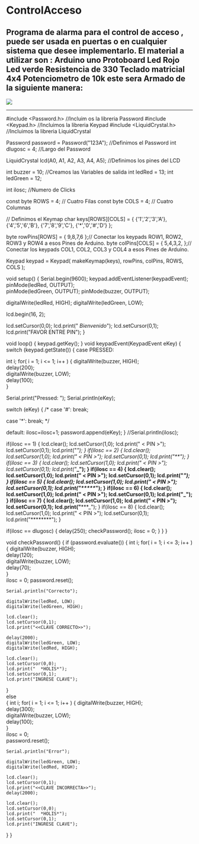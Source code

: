 # ControlAcceso
Programa de alarma para el control de acceso , puede ser usada en puertas o en cualquier  sistema que desee implementarlo.
El material a utilizar son :
Arduino uno
Protoboard
Led Rojo
Led verde
Resistencia de 330 
Teclado matricial 4x4 
Potenciometro de 10k
este sera Armado de la siguiente manera:
-----------------------------------------------------------------

<img src="https://scontent.fntr4-1.fna.fbcdn.net/v/t1.0-9/42648311_486931631795998_7189348265035300864_n.jpg?_nc_cat=109&oh=237143f53c0b93589353c41af393c872&oe=5C233E57" />

----------------------------------------------------------------

#include <Password.h> //Incluim os la libreria Password
#include <Keypad.h> //Incluimos la libreria Keypad
#include <LiquidCrystal.h>  //Incluimos la libreria LiquidCrystal
 
Password password = Password("123A");  //Definimos el Password
int dlugosc = 4;                        //Largo del Password
 
LiquidCrystal lcd(A0, A1, A2, A3, A4, A5); //Definimos los pines del LCD
 
int buzzer = 10; //Creamos las Variables de salida
int ledRed = 13; 
int ledGreen = 12;
 
int ilosc; //Numero de Clicks
 
const byte ROWS = 4; // Cuatro Filas
const byte COLS = 4; // Cuatro Columnas

// Definimos el Keymap
char keys[ROWS][COLS] = {
  {'1','2','3','A'},
  {'4','5','6','B'},
  {'7','8','9','C'},
  {'*','0','#','D'}
};

byte rowPins[ROWS] = { 9,8,7,6 };// Conectar los keypads ROW1, ROW2, ROW3 y ROW4 a esos Pines de Arduino.
byte colPins[COLS] = { 5,4,3,2, };// Conectar los keypads COL1, COL2, COL3 y COL4 a esos Pines de Arduino.
 
Keypad keypad = Keypad( makeKeymap(keys), rowPins, colPins, ROWS, COLS );
 
void setup()
{
  Serial.begin(9600);
  keypad.addEventListener(keypadEvent);  
  pinMode(ledRed, OUTPUT);  
  pinMode(ledGreen, OUTPUT);
  pinMode(buzzer, OUTPUT);
 
  digitalWrite(ledRed, HIGH);
  digitalWrite(ledGreen, LOW);
 
  lcd.begin(16, 2);
 
  lcd.setCursor(0,0);
  lcd.print("  *Bienvenido*");
  lcd.setCursor(0,1);
  lcd.print("FAVOR ENTRE PIN");
}
 
void loop()
{
  keypad.getKey();
}
void keypadEvent(KeypadEvent eKey)
{
  switch (keypad.getState())
  {
    case PRESSED:
   
int i;
for( i = 1; i <= 1; i++ )
{
  digitalWrite(buzzer, HIGH);  
  delay(200);            
  digitalWrite(buzzer, LOW);  
  delay(100);      
}    
 
Serial.print("Pressed: ");
Serial.println(eKey);
 
switch (eKey)
{
/*
case '#':
break;
 
case '*':
break;
*/
 
default:
ilosc=ilosc+1;
password.append(eKey);
}
//Serial.println(ilosc);
 
if(ilosc == 1)
{
lcd.clear();
lcd.setCursor(1,0);
lcd.print("   < PIN >");
lcd.setCursor(0,1);
lcd.print("*_");
}
if(ilosc == 2)
{
lcd.clear();
lcd.setCursor(1,0);
lcd.print("   < PIN >");
lcd.setCursor(0,1);
lcd.print("**_");
}
if(ilosc == 3)
{
lcd.clear();
lcd.setCursor(1,0);
lcd.print("   < PIN >");
lcd.setCursor(0,1);
lcd.print("***_");
}
if(ilosc == 4)
{
lcd.clear();
lcd.setCursor(1,0);
lcd.print("   < PIN >");
lcd.setCursor(0,1);
lcd.print("****_");
}
if(ilosc == 5)
{
lcd.clear();
lcd.setCursor(1,0);
lcd.print("   < PIN >");
lcd.setCursor(0,1);
lcd.print("*****_");
}
if(ilosc == 6)
{
lcd.clear();
lcd.setCursor(1,0);
lcd.print("   < PIN >");
lcd.setCursor(0,1);
lcd.print("******_");
}
if(ilosc == 7)
{
lcd.clear();
lcd.setCursor(1,0);
lcd.print("   < PIN >");
lcd.setCursor(0,1);
lcd.print("*******_");
}
if(ilosc == 8)
{
lcd.clear();
lcd.setCursor(1,0);
lcd.print("   < PIN >");
lcd.setCursor(0,1);
lcd.print("********");
}
 
if(ilosc == dlugosc)
{
delay(250);
checkPassword();
ilosc = 0;
}
}
}
 
void checkPassword()
{
  if (password.evaluate())
  {
int i;
for( i = 1; i <= 3; i++ )
{
  digitalWrite(buzzer, HIGH);  
  delay(120);            
  digitalWrite(buzzer, LOW);  
  delay(70);      
}    
    ilosc = 0;
    password.reset();
    
    Serial.println("Correcto");    
 
    digitalWrite(ledRed, LOW);
    digitalWrite(ledGreen, HIGH);
 
    lcd.clear();
    lcd.setCursor(0,1);
    lcd.print("<<CLAVE CORRECTO>>");    
 
    delay(2000);
    digitalWrite(ledGreen, LOW);
    digitalWrite(ledRed, HIGH);    
       
    lcd.clear();
    lcd.setCursor(0,0);
    lcd.print("  *HOLIS*");
    lcd.setCursor(0,1);
    lcd.print("INGRESE CLAVE");   
 
  }  
  else  
  {
int i;
for( i = 1; i <= 1; i++ )
{
  digitalWrite(buzzer, HIGH);  
  delay(300);            
  digitalWrite(buzzer, LOW);  
  delay(100);      
}  
    ilosc = 0;  
    password.reset();
 
    Serial.println("Error");
 
    digitalWrite(ledGreen, LOW);
    digitalWrite(ledRed, HIGH);    
             
    lcd.clear();
    lcd.setCursor(0,1);
    lcd.print("<<CLAVE INCORRECTA>>");
    delay(2000);
   
    lcd.clear();
    lcd.setCursor(0,0);
    lcd.print("  *HOLIS*");
    lcd.setCursor(0,1);
    lcd.print("INGRESE CLAVE");    
  }
}
